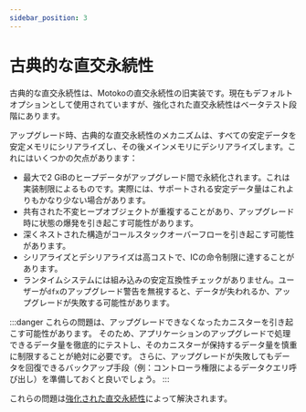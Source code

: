 ```yaml
---
sidebar_position: 3
---
```


# 古典的な直交永続性

古典的な直交永続性は、Motokoの直交永続性の旧実装です。現在もデフォルトオプションとして使用されていますが、強化された直交永続性はベータテスト段階にあります。

アップグレード時、古典的な直交永続性のメカニズムは、すべての安定データを安定メモリにシリアライズし、その後メインメモリにデシリアライズします。これにはいくつかの欠点があります：

* 最大で2 GiBのヒープデータがアップグレード間で永続化されます。これは実装制限によるものです。実際には、サポートされる安定データ量はこれよりもかなり少ない場合があります。
* 共有された不変ヒープオブジェクトが重複することがあり、アップグレード時に状態の爆発を引き起こす可能性があります。
* 深くネストされた構造がコールスタックオーバーフローを引き起こす可能性があります。
* シリアライズとデシリアライズは高コストで、ICの命令制限に達することがあります。
* ランタイムシステムには組み込みの安定互換性チェックがありません。ユーザーが`dfx`のアップグレード警告を無視すると、データが失われるか、アップグレードが失敗する可能性があります。

:::danger
これらの問題は、アップグレードできなくなったカニスターを引き起こす可能性があります。
そのため、アプリケーションのアップグレードで処理できるデータ量を徹底的にテストし、そのカニスターが保持するデータ量を慎重に制限することが絶対に必要です。
さらに、アップグレードが失敗してもデータを回復できるバックアップ手段（例：コントローラ権限によるデータクエリ呼び出し）を準備しておくと良いでしょう。
:::

これらの問題は[強化された直交永続性](enhanced.md)によって解決されます。
